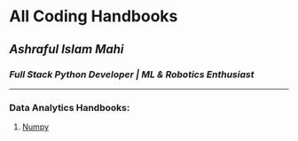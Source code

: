 # All Coding Handbooks 
## *Ashraful Islam Mahi*
### *Full Stack Python Developer | ML & Robotics Enthusiast*
---

### Data Analytics Handbooks:
1. [Numpy](https://github.com/aimG313/All-Handbooks/tree/main/Numpy)  

 
